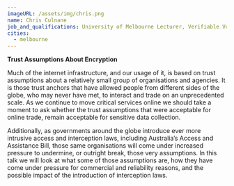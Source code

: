 ```yaml
---
imageURL: /assets/img/chris.png
name: Chris Culnane
job_and_qualifications: University of Melbourne Lecturer, Verifiable Voting, Privacy and Cyber Security Researcher
cities:
  - melbourne
---
```


**Trust Assumptions About Encryption**

Much of the internet infrastructure, and our usage of it, is based on trust assumptions about a relatively small group of organisations and agencies. It is those trust anchors that have allowed people from different sides of the globe, who may never have met, to interact and trade on an unprecedented scale. As we continue to move critical services online we should take a moment to ask whether the trust assumptions that were acceptable for online trade, remain acceptable for sensitive data collection.

Additionally, as governments around the globe introduce ever more intrusive access and interception laws, including Australia’s Access and Assistance Bill, those same organisations will come under increased pressure to undermine, or outright break, those very assumptions. In this talk we will look at what some of those assumptions are, how they have come under pressure for commercial and reliability reasons, and the possible impact of the introduction of interception laws.
